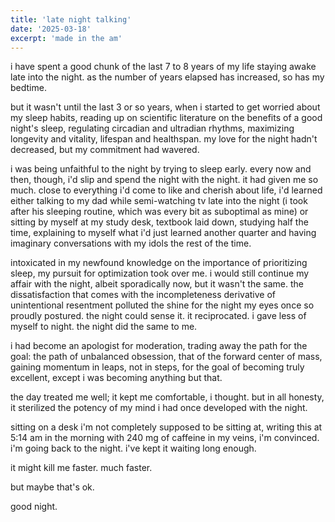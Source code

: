 ```yaml
---
title: 'late night talking'
date: '2025-03-18'
excerpt: 'made in the am'
---
```


i have spent a good chunk of the last 7 to 8 years of my life staying awake late into the night. as the number of years elapsed has increased, so has my bedtime.  

but it wasn't until the last 3 or so years, when i started to get worried about my sleep habits, reading up on scientific literature on the benefits of a good night's sleep, regulating circadian and ultradian rhythms, maximizing longevity and vitality, lifespan and healthspan. my love for the night hadn't decreased, but my commitment had wavered.  

i was being unfaithful to the night by trying to sleep early. every now and then, though, i'd slip and spend the night with the night. it had given me so much. close to everything i'd come to like and cherish about life, i'd learned either talking to my dad while semi-watching tv late into the night (i took after his sleeping routine, which was every bit as suboptimal as mine) or sitting by myself at my study desk, textbook laid down, studying half the time, explaining to myself what i'd just learned another quarter and having imaginary conversations with my idols the rest of the time.  

intoxicated in my newfound knowledge on the importance of prioritizing sleep, my pursuit for optimization took over me. i would still continue my affair with the night, albeit sporadically now, but it wasn't the same. the dissatisfaction that comes with the incompleteness derivative of unintentional resentment polluted the shine for the night my eyes once so proudly postured. the night could sense it. it reciprocated. i gave less of myself to night. the night did the same to me.  

i had become an apologist for moderation, trading away the path for the goal: the path of unbalanced obsession, that of the forward center of mass, gaining momentum in leaps, not in steps, for the goal of becoming truly excellent, except i was becoming anything but that.  

the day treated me well; it kept me comfortable, i thought. but in all honesty, it sterilized the potency of my mind i had once developed with the night.  

sitting on a desk i'm not completely supposed to be sitting at, writing this at 5:14 am in the morning with 240 mg of caffeine in my veins, i'm convinced. i'm going back to the night. i've kept it waiting long enough.  

it might kill me faster. much faster. 

but maybe that's ok.

good night.